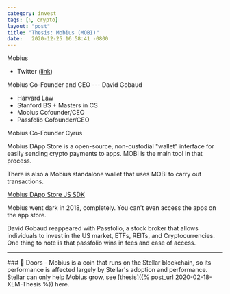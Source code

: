 ```yaml
---
category: invest
tags: [💧, crypto]
layout: "post"
title: "Thesis: Mobius (MOBI)"
date:   2020-12-25 16:58:41 -0800
---
```


Mobius

- Twitter ([link](https://twitter.com/mobius_network))

Mobius Co-Founder and CEO --- David Gobaud

- Harvard Law
- Stanford BS + Masters in CS
- Mobius Cofounder/CEO
- Passfolio Cofounder/CEO

Mobius Co-Founder Cyrus


Mobius DApp Store is a open-source, non-custodial "wallet" interface for easily sending crypto payments to apps. MOBI is the main tool in that process.

There is also a Mobius standalone wallet that uses MOBI to carry out transactions.

[Mobius DApp Store JS SDK](https://github.com/mobius-network/mobius-client-js)



Mobius went dark in 2018, completely. You can't even access the apps on the app store.

David Gobaud reappeared with Passfolio, a stock broker that allows individuals to invest in the US market, ETFs, REITs, and Cryptocurrencies. One thing to note is that passfolio wins in fees and ease of access.

<hr />
### 🚪 Doors
- Mobius is a coin that runs on the Stellar blockchain, so its performance is affected largely by Stellar's adoption and performance. Stellar can only help Mobius grow, see [thesis]({% post_url 2020-02-18-XLM-Thesis %}) here.